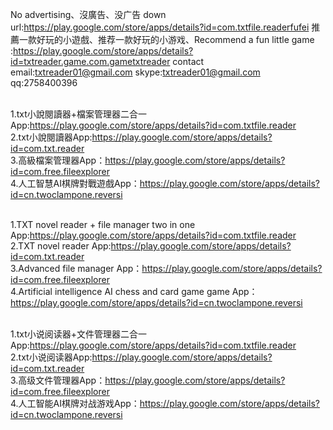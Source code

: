 No advertising、沒廣告、没广告 down url:https://play.google.com/store/apps/details?id=com.txtfile.readerfufei
推薦一款好玩的小遊戲、推荐一款好玩的小游戏、Recommend a fun little game  :https://play.google.com/store/apps/details?id=txtreader.game.com.gametxtreader
contact
email:txtreader01@gmail.com
skype:txtreader01@gmail.com
qq:2758400396

</br>1.txt小說閱讀器+檔案管理器二合一App:https://play.google.com/store/apps/details?id=com.txtfile.reader
</br>2.txt小說閱讀器App:https://play.google.com/store/apps/details?id=com.txt.reader
</br>3.高級檔案管理器App：https://play.google.com/store/apps/details?id=com.free.fileexplorer
</br>4.人工智慧AI棋牌對戰遊戲App：https://play.google.com/store/apps/details?id=cn.twoclampone.reversi

</br>1.TXT novel reader + file manager two in one App:https://play.google.com/store/apps/details?id=com.txtfile.reader
</br>2.TXT novel reader App:https://play.google.com/store/apps/details?id=com.txt.reader
</br>3.Advanced file manager App：https://play.google.com/store/apps/details?id=com.free.fileexplorer
</br>4.Artificial intelligence AI chess and card game game App：https://play.google.com/store/apps/details?id=cn.twoclampone.reversi

</br>1.txt小说阅读器+文件管理器二合一App:https://play.google.com/store/apps/details?id=com.txtfile.reader
</br>2.txt小说阅读器App:https://play.google.com/store/apps/details?id=com.txt.reader
</br>3.高级文件管理器App：https://play.google.com/store/apps/details?id=com.free.fileexplorer
</br>4.人工智能AI棋牌对战游戏App：https://play.google.com/store/apps/details?id=cn.twoclampone.reversi

